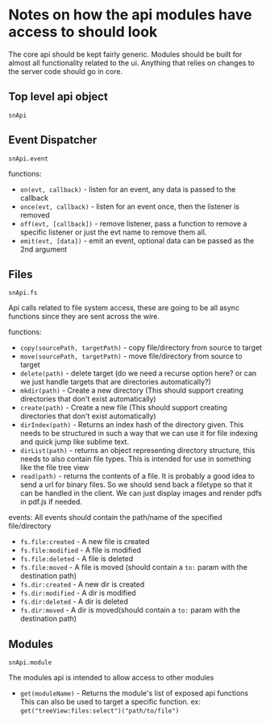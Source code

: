 # Notes on how the api modules have access to should look
The core api should be kept fairly generic. Modules should be built for almost
all functionality related to the ui. Anything that relies on changes to the server
code should go in core.

## Top level api object
`snApi`

## Event Dispatcher
`snApi.event`

functions:
  - `on(evt, callback)` - listen for an event, any data is passed to the callback
  - `once(evt, callback)` - listen for an event once, then the listener is removed
  - `off(evt, [callback])` - remove listener, pass a function to remove a specific listener
    or just the evt name to remove them all.
  - `emit(evt, [data])` - emit an event, optional data can be passed as the 2nd argument

## Files
`snApi.fs`

Api calls  related to file system access, these are going to be all async functions
since they are sent across the wire.
  
functions:
  - `copy(sourcePath, targetPath)` - copy file/directory from source to target
  - `move(sourcePath, targetPath)` - move file/directory from source to target
  - `delete(path)` - delete target (do we need a recurse option here? or can we just handle targets that are 
    directories automatically?)
  - `mkdir(path)` - Create a new directory (This should support creating directories that don't exist automatically)
  - `create(path)` - Create a new file (This should support creating directories that don't exist automatically)
  - `dirIndex(path)` - Returns an index hash of the directory given. This needs to
     be structured in such a way that we can use it for file indexing and quick jump like sublime text.
  - `dirList(path)` - returns an object representing directory structure, this needs
     to also contain file types. This is intended for use in something like the file tree view
  - `read(path)` - returns the contents of a file. It is probably a good idea to send a url
     for binary files. So we should send back a filetype so that it can be handled
     in the client. We can just display images and render pdfs in pdf.js if needed.

events:
  All events should contain the path/name of the specified file/directory
  - `fs.file:created` - A new file is created
  - `fs.file:modified` - A file is modified
  - `fs.file:deleted` - A file is deleted
  - `fs.file:moved` - A file is moved (should contain a `to:` param with the destination path)
  - `fs.dir:created` - A new dir is created
  - `fs.dir:modified` - A dir is modified
  - `fs.dir:deleted` - A dir is deleted
  - `fs.dir:moved` - A dir is moved(should contain a `to:` param with the destination path)

## Modules
`snApi.module`

The modules api is intended to allow access to other modules

  - `get(moduleName)` - Returns the module's list of exposed api functions
    This can also be used to target a specific function. ex: `get("treeView:files:select")("path/to/file")`
